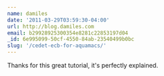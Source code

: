 ```yaml
---
name: damiles
date: '2011-03-29T03:59:30-04:00'
url: http://blog.damiles.com
email: b29928925300354e8281c22853197d04
_id: 6e995099-50cf-4550-84ab-23540499b0bc
slug: '/cedet-ecb-for-aquamacs/'
---
```


Thanks for this great tutorial, it's perfectly explained.
